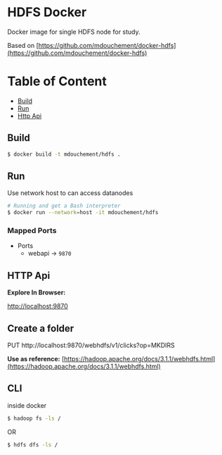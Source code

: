 # HDFS Docker
Docker image for single HDFS node for study.

Based on [https://github.com/mdouchement/docker-hdfs](https://github.com/mdouchement/docker-hdfs)

# Table of Content
* [Build](build)
* [Run](run)
* [Http Api](http-api)

## Build
```bash
$ docker build -t mdouchement/hdfs .
```

## Run

Use network host to can access datanodes
```bash
# Running and get a Bash interpreter
$ docker run --network=host -it mdouchement/hdfs
```

### Mapped Ports
- Ports
  - webapi -> `9870`


## HTTP Api

**Explore In Browser:**

[http://localhost:9870](http://localhost:9870)


## Create a folder

PUT  http://localhost:9870/webhdfs/v1/clicks?op=MKDIRS

**Use as reference:**
[https://hadoop.apache.org/docs/3.1.1/webhdfs.html](https://hadoop.apache.org/docs/3.1.1/webhdfs.html)


## CLI
inside docker

```bash
$ hadoop fs -ls /
```
OR

```bash
$ hdfs dfs -ls /
```